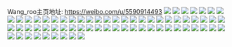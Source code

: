 Wang_roo主页地址: https://weibo.com/u/5590914493 
![](https://wx4.sinaimg.cn/mw2000/0066mUgdgy1h93ldms8k9j322r2roe82.jpg) 
![](https://wx4.sinaimg.cn/mw2000/0066mUgdgy1h93lc8ij62j32c0340hdv.jpg) 
![](https://wx4.sinaimg.cn/mw2000/0066mUgdgy1h93lbjwh3pj328z2zyhdv.jpg) 
![](https://wx4.sinaimg.cn/mw2000/0066mUgdgy1h93ldox1jgj32c0340qv6.jpg) 
![](https://wx4.sinaimg.cn/mw2000/0066mUgdgy1h88mbu42z2j31fl1wthdt.jpg) 
![](https://wx4.sinaimg.cn/mw2000/0066mUgdgy1h88mc1n74aj32c0340x6q.jpg) 
![](https://wx4.sinaimg.cn/mw2000/0066mUgdgy1h88mc5618wj325q2vne83.jpg) 
![](https://wx4.sinaimg.cn/mw2000/0066mUgdgy1h88mbux5hsj30vz16nat4.jpg) 
![](https://wx4.sinaimg.cn/mw2000/0066mUgdgy1h88mby7rr5j32c03401l0.jpg) 
![](https://wx4.sinaimg.cn/mw2000/0066mUgdgy1h88mc26jmjj31jq15sdu5.jpg) 
![](https://wx4.sinaimg.cn/mw2000/0066mUgdgy1h83x3xhomzj32c03404qr.jpg) 
![](https://wx4.sinaimg.cn/mw2000/0066mUgdgy1h83x3ubn4nj327c2xskjm.jpg) 
![](https://wx4.sinaimg.cn/mw2000/0066mUgdgy1h6un4nelsoj30u0141ajn.jpg) 
![](https://wx4.sinaimg.cn/mw2000/0066mUgdgy1h6un4p01p8j30u0140n8a.jpg) 
![](https://wx4.sinaimg.cn/mw2000/0066mUgdgy1h6un4lua0yj30u0140493.jpg) 
![](https://wx4.sinaimg.cn/mw2000/0066mUgdgy1h5gzxtgz30j316q1ls1fg.jpg) 
![](https://wx4.sinaimg.cn/mw2000/0066mUgdgy1h5gzxysit3j32c0340b2b.jpg) 
![](https://wx4.sinaimg.cn/mw2000/0066mUgdgy1h5gzy6plwqj32c0340x6q.jpg) 
![](https://wx4.sinaimg.cn/mw2000/0066mUgdgy1h5gzya4ag8j328m340npf.jpg) 
![](https://wx4.sinaimg.cn/mw2000/0066mUgdgy1h5gzygcpi0j32c0340x6q.jpg) 
![](https://wx4.sinaimg.cn/mw2000/0066mUgdgy1h545xwatdlj322x2rxx6p.jpg) 
![](https://wx4.sinaimg.cn/mw2000/0066mUgdgy1h545xuz4h5j32c0340npe.jpg) 
![](https://wx4.sinaimg.cn/mw2000/0066mUgdgy1h545xr520mj31sc2dskjl.jpg) 
![](https://wx4.sinaimg.cn/mw2000/0066mUgdgy1h545xsqk5lj31sc2dshdt.jpg) 
![](https://wx4.sinaimg.cn/mw2000/0066mUgdgy1h34l0owwh7j329z31a1ky.jpg) 
![](https://wx4.sinaimg.cn/mw2000/0066mUgdgy1h34l0n33j8j32c03407wi.jpg) 
![](https://wx4.sinaimg.cn/mw2000/0066mUgdgy1h2iltq67z6j31so2e9kjl.jpg) 
![](https://wx4.sinaimg.cn/mw2000/0066mUgdgy1h2ilts7dfuj31ve2hvnpd.jpg) 
![](https://wx4.sinaimg.cn/mw2000/0066mUgdgy1h2iltuw1f2j31yv2miu0x.jpg) 
![](https://wx4.sinaimg.cn/mw2000/0066mUgdgy1h2ilto7r3cj322g2r9b2a.jpg) 
![](https://wx4.sinaimg.cn/mw2000/0066mUgdgy1h2iltwh4obj31sc2dskjl.jpg) 
![](https://wx4.sinaimg.cn/mw2000/0066mUgdgy1h2ilty5s0gj32c0340qv6.jpg) 
![](https://wx4.sinaimg.cn/mw2000/0066mUgdgy1gxq31l13luj323u35s1kz.jpg) 
![](https://wx4.sinaimg.cn/mw2000/0066mUgdgy1gxq32no1hyj323u35s1kz.jpg) 
![](https://wx4.sinaimg.cn/mw2000/0066mUgdgy1gxq31d2x2sj323u35shdv.jpg) 
![](https://wx4.sinaimg.cn/mw2000/0066mUgdgy1gxq31zy23kj323u35s1kz.jpg) 
![](https://wx4.sinaimg.cn/mw2000/0066mUgdgy1gxq30tm64rj323u35s4qs.jpg) 
![](https://wx4.sinaimg.cn/mw2000/0066mUgdgy1gxq31rvu6zj323u35s1kz.jpg) 
![](https://wx4.sinaimg.cn/mw2000/0066mUgdly1gwbm1g2bxoj32c02c01kz.jpg) 
![](https://wx4.sinaimg.cn/mw2000/0066mUgdly1gwbm1hr9zmj324s24shdu.jpg) 
![](https://wx4.sinaimg.cn/mw2000/0066mUgdly1gwbm1c3x1aj32c02c0qv5.jpg) 
![](https://wx4.sinaimg.cn/mw2000/0066mUgdly1gwbm1iuzb4j30u00u0qdd.jpg) 
![](https://wx4.sinaimg.cn/mw2000/0066mUgdly1gvky6ruka4j32c0340u0y.jpg) 
![](https://wx4.sinaimg.cn/mw2000/0066mUgdly1gvky6tzg6kj62c0340kjn02.jpg) 
![](https://wx4.sinaimg.cn/mw2000/0066mUgdly1gvky6p07roj32c0340npf.jpg) 
![](https://wx4.sinaimg.cn/mw2000/0066mUgdly1gvky6uvddqj32c0340hdt.jpg) 
![](https://wx4.sinaimg.cn/mw2000/0066mUgdly1gty2q6jwp9j329k30rx6q.jpg) 
![](https://wx4.sinaimg.cn/mw2000/0066mUgdly1gty2r1hpyxj317s1me1kx.jpg) 
![](https://wx4.sinaimg.cn/mw2000/0066mUgdgy1gtigs9juhfj319f1pr7op.jpg) 
![](https://wx4.sinaimg.cn/mw2000/0066mUgdgy1gtigs2ac88j32c03407wk.jpg) 
![](https://wx4.sinaimg.cn/mw2000/0066mUgdgy1gtigs8zsotj31pv2aikjl.jpg) 
![](https://wx4.sinaimg.cn/mw2000/0066mUgdgy1gtigs7zxcbj30tz140wje.jpg) 
![](https://wx4.sinaimg.cn/mw2000/0066mUgdgy1gtigs7gaz3j32c0340b2b.jpg) 
![](https://wx4.sinaimg.cn/mw2000/0066mUgdgy1gtigsb5wauj31py2alkjl.jpg) 
![](https://wx4.sinaimg.cn/mw2000/0066mUgdly1grtp2vix68j32c0340u1c.jpg) 
![](https://wx4.sinaimg.cn/mw2000/0066mUgdly1grtp3fpyy2j32c0340kjv.jpg) 
![](https://wx4.sinaimg.cn/mw2000/0066mUgdly1grtp31rb20j32an3271la.jpg) 
![](https://wx4.sinaimg.cn/mw2000/0066mUgdly1grtp39iaroj31931o5b2b.jpg) 
![](https://wx4.sinaimg.cn/mw2000/0066mUgdly1grtp3muy0fj32c03401lc.jpg) 
![](https://wx4.sinaimg.cn/mw2000/0066mUgdly1grtp37pc12j320j2ope88.jpg) 
![](https://wx4.sinaimg.cn/mw2000/0066mUgdly1gpjk7b74abj32c0340he4.jpg) 
![](https://wx4.sinaimg.cn/mw2000/0066mUgdly1gpjk7ta0lqj33402c04r1.jpg) 
![](https://wx4.sinaimg.cn/mw2000/0066mUgdly1gpjk7jo4o0j32c03404r1.jpg) 
![](https://wx4.sinaimg.cn/mw2000/0066mUgdly1gpjk7ffv7dj32c0340he2.jpg) 
![](https://wx4.sinaimg.cn/mw2000/0066mUgdly1gpjk7mjc7aj32c02c0qva.jpg) 
![](https://wx4.sinaimg.cn/mw2000/0066mUgdly1gpjk7nvt6kj32bb333kjm.jpg) 
